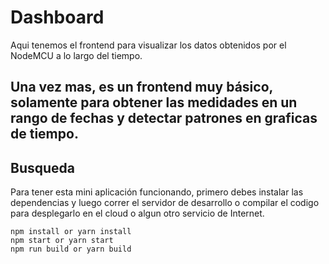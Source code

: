 # Dashboard #
Aqui tenemos el frontend para visualizar los datos obtenidos por el NodeMCU a lo largo del tiempo.

Una vez mas, es un frontend muy básico, solamente para obtener las medidades en un rango de fechas y detectar patrones en graficas de tiempo.
---

## Busqueda ##
Para tener esta mini aplicación funcionando, primero debes instalar las dependencias y luego correr el servidor de desarrollo o compilar el codigo para desplegarlo en el cloud o algun otro servicio de Internet.
```
npm install or yarn install
npm start or yarn start
npm run build or yarn build

```

